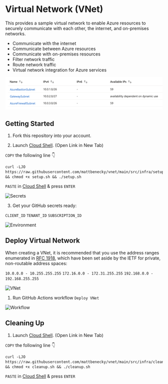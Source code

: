 # Virtual Network (VNet)

This provides a sample virtual network to enable Azure resources to securely communicate with each other, the internet, and on-premises networks.

- Communicate with the internet
- Communicate between Azure resources
- Communicate with on-premises resources
- Filter network traffic
- Route network traffic
- Virtual network integration for Azure services

![Subnets](docs/images/subnets.png)

## Getting Started

1. Fork this repository into your account.

2. Launch [Cloud Shell](https://shell.azure.com/bash). (Open Link in New Tab)

```COPY``` the following line 👇
```
curl -LJO https://raw.githubusercontent.com/mattbenecky/vnet/main/src/infra/setup.sh && chmod +x setup.sh && ./setup.sh
```
```PASTE``` in [Cloud Shell](https://shell.azure.com/bash) & press ```ENTER```

![Secrets](docs/images/secrets.png)

3. Get your GitHub secrets ready:

```CLIENT_ID```
```TENANT_ID```
```SUBSCRIPTION_ID```

![Environment](docs/images/environment.png)

## Deploy Virtual Network

When creating a VNet, it is recommended that you use the address ranges enumerated in [RFC 1918](https://datatracker.ietf.org/doc/html/rfc1918), which have been set aside by the IETF for private, non-routable address spaces:

```10.0.0.0 - 10.255.255.255```
```172.16.0.0 - 172.31.255.255```
```192.168.0.0 - 192.168.255.255```

![VNet](docs/images/vnet.png)

1. Run GitHub Actions workflow ```Deploy VNet```

![Workflow](docs/images/workflow.png)

## Cleaning Up

1. Launch [Cloud Shell](https://shell.azure.com/bash). (Open Link in New Tab)

```COPY``` the following line 👇
```
curl -LJO https://raw.githubusercontent.com/mattbenecky/vnet/main/src/infra/cleanup.sh && chmod +x cleanup.sh && ./cleanup.sh
```
```PASTE``` in [Cloud Shell](https://shell.azure.com/bash) & press ```ENTER```
